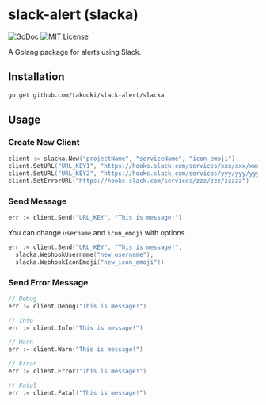 # slack-alert (slacka)

[![GoDoc](https://godoc.org/github.com/takuoki/slack-alert/slacka?status.svg)](https://godoc.org/github.com/takuoki/slack-alert/slacka)
[![MIT License](http://img.shields.io/badge/license-MIT-blue.svg?style=flat)](LICENSE)

A Golang package for alerts using Slack.

## Installation

```bash
go get github.com/takuoki/slack-alert/slacka
```

## Usage

### Create New Client

```go
client := slacka.New("projectName", "serviceName", "icon_emoji")
client.SetURL("URL_KEY1", "https://hooks.slack.com/services/xxx/xxx/xxxxx")
client.SetURL("URL_KEY2", "https://hooks.slack.com/services/yyy/yyy/yyyyy")
client.SetErrorURL("https://hooks.slack.com/services/zzz/zzz/zzzzz")
```

### Send Message

```go
err := client.Send("URL_KEY", "This is message!")
```

You can change `username` and `icon_emoji` with options.

```go
err := client.Send("URL_KEY", "This is message!",
  slacka.WebhookUsername("new username"),
  slacka.WebhookIconEmoji("new_icon_emoji"))
```

### Send Error Message

```go
// Debug
err := client.Debug("This is message!")
```

```go
// Info
err := client.Info("This is message!")
```

```go
// Warn
err := client.Warn("This is message!")
```

```go
// Error
err := client.Error("This is message!")
```

```go
// Fatal
err := client.Fatal("This is message!")
```
